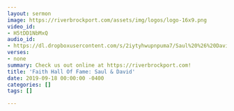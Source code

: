 ```yaml
---
layout: sermon
image: https://riverbrockport.com/assets/img/logos/logo-16x9.png
video_id:
- H5tDD1NbMxQ
audio_id:
- https://dl.dropboxusercontent.com/s/2iytyhwupnpuma7/Saul%20%26%20David.mp3?dl=0
verses:
- none
summary: Check us out online at https://riverbrockport.com!
title: 'Faith Hall Of Fame: Saul & David'
date: 2019-09-18 00:00:00 -0400
categories: []
tags: []

---
```

